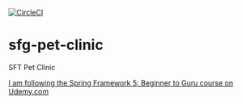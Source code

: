 [![CircleCI](https://circleci.com/gh/DavesRepository/sfg-pet-clinic/tree/master.svg?style=svg)](https://circleci.com/gh/DavesRepository/sfg-pet-clinic/tree/master)

# sfg-pet-clinic

SFT Pet Clinic


[I am following the Spring Framework 5: Beginner to Guru course on Udemy.com](https://www.udemy.com/course/spring-framework-5-beginner-to-guru/learn/)

